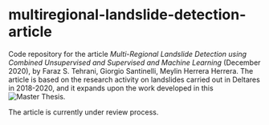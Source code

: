 # multiregional-landslide-detection-article
Code repository for the article *Multi-Regional Landslide Detection using Combined Unsupervised and Supervised and Machine Learning* (December 2020), by Faraz S. Tehrani, Giorgio Santinelli, Meylin Herrera Herrera. 
The article is based on the research activity on landslides carried out in Deltares in 2018-2020, and it expands upon the work developed in this ![Master Thesis](https://github.com/mhscience/landslides_detection).

The article is currently under review process. 
